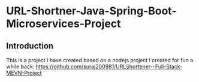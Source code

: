 # URL-Shortner-Java-Spring-Boot-Microservices-Project

## Introduction

This is a project i have created based on a nodejs project i created for fun a while back: https://github.com/suraj200981/URLShortener--Full-Stack-MEVN-Project
